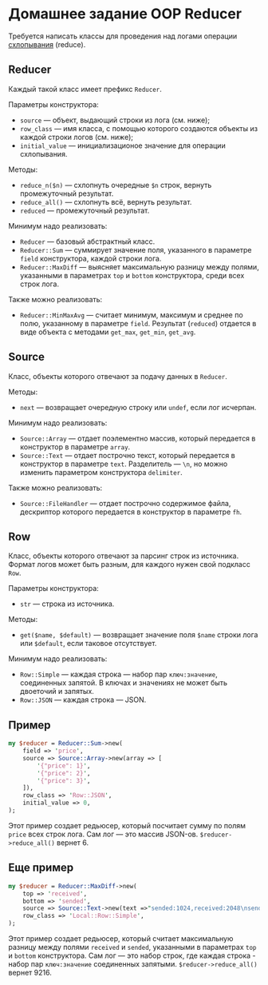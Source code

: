 Домашнее задание OOP Reducer
============================

Требуется написать классы для проведения над логами операции [схлопывания](https://en.wikipedia.org/wiki/Fold_(higher-order_function)) (reduce).

Reducer
-------

Каждый такой класс имеет префикс `Reducer`.

Параметры конструктора:
* `source` — объект, выдающий строки из лога (см. ниже);
* `row_class` — имя класса, с помощью которого создаются объекты из каждой строки логов (см. ниже);
* `initial_value` — инициализационое значение для операции схлопывания.

Методы:
* `reduce_n($n)` — схлопнуть очередные `$n` строк, вернуть промежуточный результат.
* `reduce_all()` — схлопнуть всё, вернуть результат.
* `reduced` — промежуточный результат.

Минимум надо реализовать:
* `Reducer` — базовый абстрактный класс.
* `Reducer::Sum` — суммирует значение поля, указанного в параметре `field` конструктора, каждой строки лога.
* `Reducer::MaxDiff` — выясняет максимальную разницу между полями, указанными в параметрах `top` и `bottom` конструктора, среди всех строк лога.

Также можно реализовать:
* `Reducer::MinMaxAvg` — считает минимум, максимум и среднее по полю, указанному в параметре `field`. Результат (`reduced`) отдается в виде объекта с методами `get_max`, `get_min`, `get_avg`.

Source
------

Класс, объекты которого отвечают за подачу данных в `Reducer`. 

Методы:
* `next` — возвращает очередную строку или `undef`, если лог исчерпан.

Минимум надо реализовать:
* `Source::Array` — отдает поэлементно массив, который передается в конструктор в параметре `array`.
* `Source::Text` — отдает построчно текст, который передается в конструктор в параметре `text`. Разделитель — `\n`, но можно изменить параметром конструктора `delimiter`.

Также можно реализовать:
* `Source::FileHandler` — отдает построчно содержимое файла, дескриптор которого передается в конструктор в параметре `fh`.

Row
---

Класс, объекты которого отвечают за парсинг строк из источника. Формат логов может быть разным, для каждого нужен свой подкласс `Row`.

Параметры конструктора:
* `str` — строка из источника.

Методы:
* `get($name, $default)` — возвращает значение поля `$name` строки лога или `$default`, если таковое отсутствует.

Минимум надо реализовать:
* `Row::Simple` — каждая строка — набор пар `ключ:значение`, соединенных запятой. В ключах и значениях не может быть двоеточий и запятых.
* `Row::JSON` — каждая строка — JSON.

Пример
------

```perl
my $reducer = Reducer::Sum->new(
    field => 'price',
    source => Source::Array->new(array => [
        '{"price": 1}',
        '{"price": 2}',
        '{"price": 3}',
    ]),
    row_class => 'Row::JSON',
    initial_value => 0,
);
```
Этот пример создает редьюсер, который посчитает сумму по полям `price` всех строк лога. Сам лог — это массив JSON-ов. `$reducer->reduce_all()` вернет 6.

Еще пример
----------

```perl
my $reducer = Reducer::MaxDiff->new(
    top => 'received',
    bottom => 'sended',
    source => Source::Text->new(text =>"sended:1024,received:2048\nsended:2048,received:10240"),
    row_class => 'Local::Row::Simple',
);
```
Этот пример создает редьюсер, который считает максимальную разницу между полями `received` и `sended`, указанными в параметрах `top` и `bottom` конструктора. Сам лог — это набор строк, где каждая строка - набор пар `ключ:значение` соединенных запятыми. `$reducer->reduce_all()` вернет 9216.

